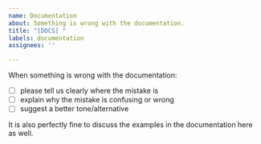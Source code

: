 ```yaml
---
name: Documentation
about: Something is wrong with the documentation.
title: "[DOCS] "
labels: documentation
assignees: ''

---
```


When something is wrong with the documentation: 

- [ ] please tell us clearly where the mistake is 
- [ ] explain why the mistake is confusing or wrong 
- [ ] suggest a better tone/alternative 

It is also perfectly fine to discuss the examples in the documentation here as well.
